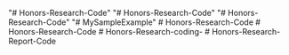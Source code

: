"# Honors-Research-Code" 
"# Honors-Research-Code" 
"# Honors-Research-Code" 
"# MySampleExample" 
#   H o n o r s - R e s e a r c h - C o d e  
 #   H o n o r s - R e s e a r c h - C o d e  
 #   H o n o r s - R e s e a r c h - c o d i n g -  
 #   H o n o r s - R e s e a r c h - R e p o r t - C o d e  
 